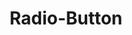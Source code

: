 ---
layout: redirect.njk
tags: 
    - lyne_components_en
key: radio-button-folder-lyne_en
title: Radio-Button
parent: lyne_components_en
keywords: radiobutton, radio, radio-button, radio-button-group, group
order: 320
redirect: /en/design-system/lyne/components/radio-button/radio-button/
folder: true
---